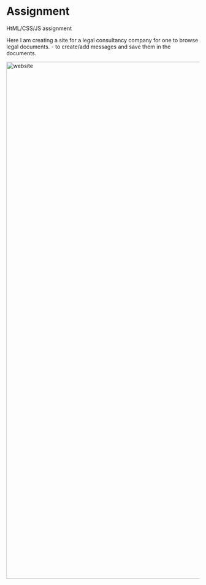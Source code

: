 # Assignment
HtML/CSS/JS assignment

Here I am creating a site for a legal consultancy company for one to browse legal documents. - 
to create/add messages and save them in the documents.


<img width="1349" alt="website" src="https://user-images.githubusercontent.com/92215742/149853764-7732e4d9-301b-49c3-8e77-5de866ed58cd.png">
